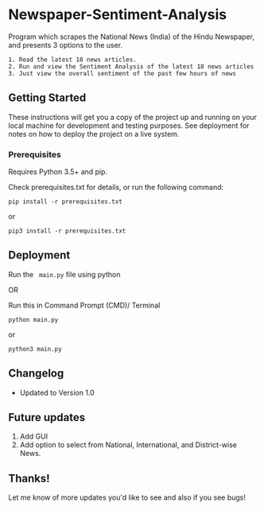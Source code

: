 # Newspaper-Sentiment-Analysis

Program which scrapes the National News (India) of the Hindu Newspaper, and presents 3 options to the user.

    1. Read the latest 18 news articles.
    2. Run and view the Sentiment Analysis of the latest 18 news articles
    3. Just view the overall sentiment of the past few hours of news

## Getting Started

These instructions will get you a copy of the project up and running on your local machine for development and testing purposes. See deployment for notes on how to deploy the project on a live system.

### Prerequisites

Requires Python 3.5+ and pip. 

Check prerequisites.txt for details, or run the following command:
            
``` 
pip install -r prerequisites.txt
```
or 
````
pip3 install -r prerequisites.txt
````
## Deployment

Run the ```` main.py```` file using python

OR

Run this in Command Prompt (CMD)/ Terminal
````
python main.py
````
or
````
python3 main.py
````
## Changelog
* Updated to Version 1.0

## Future updates

1. Add GUI
2. Add option to select from National, International, and District-wise News.


## Thanks!

Let me know of more updates you'd like to see and also if you see bugs!

